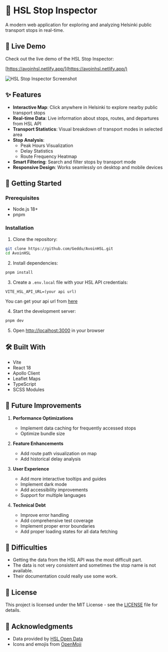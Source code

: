 # 🚋 HSL Stop Inspector

A modern web application for exploring and analyzing Helsinki public transport stops in real-time.

## 🌟 Live Demo

Check out the live demo of the HSL Stop Inspector:

[https://avoinhsl.netlify.app/](https://avoinhsl.netlify.app/)

![HSL Stop Inspector Screenshot](https://cdn.discordapp.com/attachments/998966959175634977/1338300873494892575/image.png?ex=67aa9550&is=67a943d0&hm=be7f1364647a54c167d5c772c087b066b66b4a0b2853eb293615e3dbecc5628a&)

## ✨ Features

- **Interactive Map**: Click anywhere in Helsinki to explore nearby public transport stops
- **Real-time Data**: Live information about stops, routes, and departures from HSL API
- **Transport Statistics**: Visual breakdown of transport modes in selected area
- **Stop Analysis**:
  - Peak Hours Visualization
  - Delay Statistics
  - Route Frequency Heatmap
- **Smart Filtering**: Search and filter stops by transport mode
- **Responsive Design**: Works seamlessly on desktop and mobile devices

## 🚀 Getting Started

### Prerequisites

- Node.js 18+
- pnpm

### Installation

1. Clone the repository:

```bash
git clone https://github.com/Geddu/AvoinHSL.git
cd AvoinHSL
```

2. Install dependencies:

```bash
pnpm install
```

3. Create a `.env.local` file with your HSL API credentials:

```env
VITE_HSL_API_URL=(your api url)
```

You can get your api url from [here](https://digitransit.fi/en/developers/api-registration/)

4. Start the development server:

```bash
pnpm dev
```

5. Open [http://localhost:3000](http://localhost:3000) in your browser

## 🛠️ Built With

- Vite
- React 18
- Apollo Client
- Leaflet Maps
- TypeScript
- SCSS Modules

## 🔄 Future Improvements

1. **Performance Optimizations**

   - Implement data caching for frequently accessed stops
   - Optimize bundle size

2. **Feature Enhancements**

   - Add route path visualization on map
   - Add historical delay analysis

3. **User Experience**

   - Add more interactive tooltips and guides
   - Implement dark mode
   - Add accessibility improvements
   - Support for multiple languages

4. **Technical Debt**
   - Improve error handling
   - Add comprehensive test coverage
   - Implement proper error boundaries
   - Add proper loading states for all data fetching

## 🤔 Difficulties

- Getting the data from the HSL API was the most difficult part.
- The data is not very consistent and sometimes the stop name is not available.
- Their documentation could really use some work.

## 📝 License

This project is licensed under the MIT License - see the [LICENSE](LICENSE) file for details.

## 🙏 Acknowledgments

- Data provided by [HSL Open Data](https://www.hsl.fi/en/hsl/open-data)
- Icons and emojis from [OpenMoji](https://openmoji.org/)
